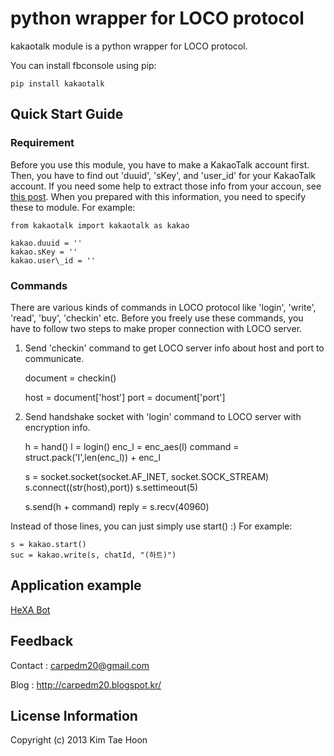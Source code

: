  python wrapper for LOCO protocol
=====
 
kakaotalk module is a python wrapper for LOCO protocol.

You can install fbconsole using pip:

	pip install kakaotalk

## Quick Start Guide ##


### Requirement ###

Before you use this module, you have to make a KakaoTalk account first. Then, you have to find out 'duuid', 'sKey', and 'user\_id' for your KakaoTalk account. If you need some help to extract those info from your accoun, see [this post](http://www.bpak.org/blog/2011/06/kakaotalk-bypassing-ssl-2/). When you prepared with this information, you need to specify these to module. For example:

	from kakaotalk import kakaotalk as kakao

	kakao.duuid = ''
	kakao.sKey = ''
	kakao.user\_id = ''

### Commands ###

There are various kinds of commands in LOCO protocol like 'login', 'write', 'read', 'buy', 'checkin' etc. Before you freely use these commands, you have to follow two steps to make proper connection with LOCO server.

1. Send 'checkin' command to get LOCO server info about host and port to communicate.

	document = checkin()

	host = document['host']
	port = document['port']

2. Send handshake socket with 'login' command to LOCO server with encryption info.

	h = hand()
	l = login()
	enc_l = enc_aes(l)
	command = struct.pack('I',len(enc_l)) + enc_l

	s = socket.socket(socket.AF_INET, socket.SOCK_STREAM)
	s.connect((str(host),port))
	s.settimeout(5)

	s.send(h + command)
	reply = s.recv(40960)

Instead of those lines, you can just simply use start() :) For example:

	s = kakao.start()
	suc = kakao.write(s, chatId, "(하트)")

## Application example ##

[HeXA Bot](http://goo.gl/9k6uC8)

## Feedback ##

Contact : carpedm20@gmail.com

Blog : http://carpedm20.blogspot.kr/

## License Information ##

Copyright (c) 2013 Kim Tae Hoon
